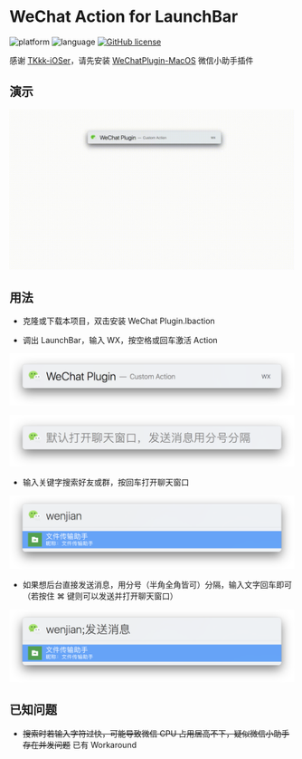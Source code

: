 # WeChat Action for LaunchBar

![platform](https://img.shields.io/badge/platform-macos-lightgrey.svg) ![language](https://img.shields.io/badge/language-javascript-yellow.svg) [![GitHub license](https://img.shields.io/github/license/jayqizone/WeChat-LaunchBar.svg)](https://github.com/jayqizone/WeChat-LaunchBar/blob/master/LICENSE)

感谢 [TKkk-iOSer](https://github.com/TKkk-iOSer)，请先安装 [WeChatPlugin-MacOS](https://github.com/TKkk-iOSer/WeChatPlugin-MacOS) 微信小助手插件

## 演示

![](https://raw.githubusercontent.com/jayqizone/WeChat-LaunchBar/master/images/demo.gif)

## 用法

- 克隆或下载本项目，双击安装 WeChat Plugin.lbaction

- 调出 LaunchBar，输入 WX，按空格或回车激活 Action

![](https://raw.githubusercontent.com/jayqizone/WeChat-LaunchBar/master/images/action.png)

![](https://raw.githubusercontent.com/jayqizone/WeChat-LaunchBar/master/images/hint.png)

- 输入关键字搜索好友或群，按回车打开聊天窗口

![](https://raw.githubusercontent.com/jayqizone/WeChat-LaunchBar/master/images/open.png)

- 如果想后台直接发送消息，用分号（半角全角皆可）分隔，输入文字回车即可（若按住 ⌘ 键则可以发送并打开聊天窗口）

![](https://raw.githubusercontent.com/jayqizone/WeChat-LaunchBar/master/images/send.png)

## 已知问题

- ~~搜索时若输入字符过快，可能导致微信 CPU 占用居高不下，疑似微信小助手存在并发问题~~ 已有 Workaround
